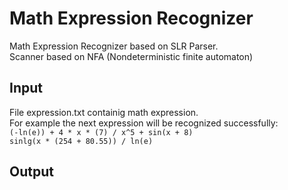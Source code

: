 # Math Expression Recognizer
Math Expression Recognizer based on SLR Parser.  
Scanner based on NFA (Nondeterministic finite automaton)

## Input
File expression.txt containig math expression.  
For example the next expression will be recognized successfully:  
`(-ln(e)) + 4 * x * (7) / x^5 + sin(x + 8)`  
`sinlg(x * (254 + 80.55)) / ln(e)`  

## Output
